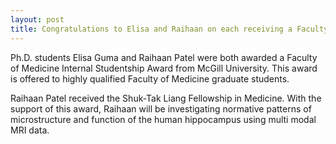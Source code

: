 ```yaml
---
layout: post
title: Congratulations to Elisa and Raihaan on each receiving a Faculty of Medicine Internal Studentship Award!
---
```


Ph.D. students Elisa Guma and Raihaan Patel were both awarded a Faculty of Medicine Internal Studentship Award from McGill University. This award is offered to highly qualified Faculty of Medicine graduate students. 

Raihaan Patel received the Shuk-Tak Liang Fellowship in Medicine. With the support of this award, Raihaan will be investigating normative patterns of microstructure and function of the human hippocampus using multi modal MRI data.  

